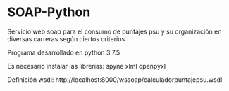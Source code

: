 # SOAP-Python
Servicio web soap para el consumo de puntajes psu y su organización en diversas carreras según ciertos criterios

Programa desarrollado en python 3.7.5

Es necesario instalar las librerias:
    spyne
    xlml
    openpyxl

Definición wsdl: http://localhost:8000/wssoap/calculadorpuntajepsu.wsdl